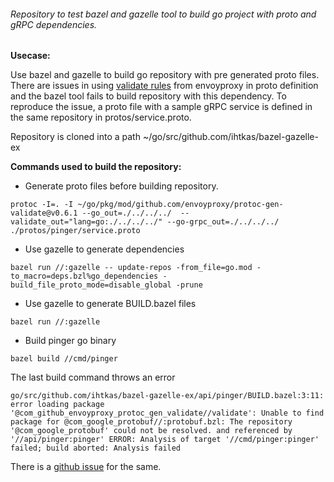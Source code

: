 ###### Repository to test bazel and gazelle tool to build go project with proto and gRPC dependencies.

**Usecase:**

Use bazel and gazelle to build go repository with pre generated proto files. There are issues in using [validate rules](https://github.com/envoyproxy/protoc-gen-validate) from envoyproxy in proto definition and the bazel tool fails to build repository with this dependency. To reproduce the issue, a proto file with a sample gRPC service is defined in the same repository in protos/service.proto. 

Repository is cloned into a path ~/go/src/github.com/ihtkas/bazel-gazelle-ex


**Commands used to build the repository:**

- Generate proto files before building repository.


`protoc -I=. -I ~/go/pkg/mod/github.com/envoyproxy/protoc-gen-validate@v0.6.1 --go_out=./../../../  --validate_out="lang=go:./../../../" --go-grpc_out=./../../../ ./protos/pinger/service.proto`

- Use gazelle to generate dependencies

`bazel run //:gazelle -- update-repos -from_file=go.mod -to_macro=deps.bzl%go_dependencies -build_file_proto_mode=disable_global -prune`

- Use gazelle to generate BUILD.bazel files

`bazel run //:gazelle`

- Build pinger go binary

`bazel build //cmd/pinger`

The last build command throws an error

`go/src/github.com/ihtkas/bazel-gazelle-ex/api/pinger/BUILD.bazel:3:11: error loading package '@com_github_envoyproxy_protoc_gen_validate//validate': Unable to find package for @com_google_protobuf//:protobuf.bzl: The repository '@com_google_protobuf' could not be resolved. and referenced by '//api/pinger:pinger'
ERROR: Analysis of target '//cmd/pinger:pinger' failed; build aborted: Analysis failed`

There is a [github issue](https://github.com/bazelbuild/bazel-gazelle/issues/988) for the same.  
